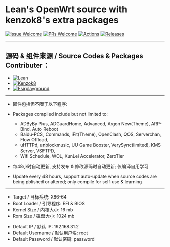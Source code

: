 # Lean's OpenWrt source with kenzok8's extra packages

[1]: https://img.shields.io/badge/Issue-Welcome-brightgreen
[2]: https://github.com/Neurotoxin0/OpenWrt/issues/new
[3]: https://img.shields.io/badge/PRs-Welcome-brightgreen
[4]: https://github.com/Neurotoxin0/OpenWrt/pulls
[5]: https://img.shields.io/github/workflow/status/Neurotoxin0/OpenWrt/Project%20Openwrt%20CI
[6]: https://github.com/Neurotoxin0/OpenWrt/actions
[7]: https://img.shields.io/github/v/release/Neurotoxin0/OpenWrt
[8]: https://github.com/Neurotoxin0/OpenWrt/releases

[![Issue Welcome][1]][2]
[![PRs Welcome][3]][4]
[![Actions][5]][6]
[![Releases][7]][8]

----

## 源码 & 组件来源 / Source Codes & Packages Contributer：
+ [![Lean](https://img.shields.io/badge/OpenWrt%20Source%20Code-Lean-brightgreen?style=flat-square&logo=appveyor)](https://github.com/coolsnowwolf/lede) 
+ [![Kenzok8](https://img.shields.io/badge/OpenWrt%20Extra%20Packages-Kenzok8-brightgreen?style=flat-square&logo=appveyor)](https://github.com/kenzok8/openwrt-packages) 
+ [![Esirplayground](https://img.shields.io/badge/Github%20WorkFlow%20Auto%20Build-esirplayground-brightgreen?style=flat-square&logo=appveyor)](https://github.com/esirplayground/AutoBuild-OpenWrt)

----

- 固件包括但不限于以下程序:
- Packages compiled include but not limited to: 
  + ADByBy Plus, ADGuardHome, Advanced, Argon New(Theme), ARP-Bind, Auto Reboot
  + Baidu-PCS, Commands, iFit(Theme), OpenClash, QOS, Serverchan, Flow Offload, 
  + uHTTPd, unblockmusic, UU Game Booster, VerySync(limited), KMS Server, VSFTPD, 
  + Wifi Schedule, WOL, XunLei Accelerator, ZeroTier

- 每48小时自动更新, 支持发布 & 修改源码时自动更新; 仅编译自用学习
- Update every 48 hours, support auto-update when source codes are being pblished or altered; only compile for self-use & learning

----

- Target / 目标系统: X86-64
- Boot Loader / 引导程序: EFI & BIOS
- Kernel Size / 内核大小: 16 mb
- Rom Size / 磁盘大小: 1024 mb
+ Default IP / 默认 IP: 192.168.31.2
+ Default Username / 默认用户名: root
+ Default Password / 默认密码: password
